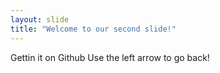 ```yaml
---
layout: slide
title: "Welcome to our second slide!"
---
```

Gettin it on Github
Use the left arrow to go back!

